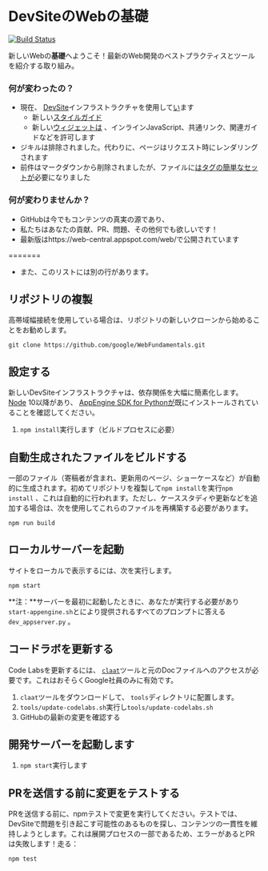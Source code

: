 # DevSiteのWebの基礎

[![Build Status](https://travis-ci.org/google/WebFundamentals.svg?branch=master)](https://travis-ci.org/google/WebFundamentals)

新しいWebの**基礎**へようこそ！最新のWeb開発のベストプラクティスとツールを紹介する取り組み。

### 何が変わったの？

- 現在、 [DevSite](https://developers.google.com/)インフラストラクチャを使用して[い](https://developers.google.com/)ます
    - 新しい[スタイルガイド](https://petele-scratch.appspot.com/web/resources/style-guide) 
    - 新しい[ウィジェットは](https://petele-scratch.appspot.com/web/resources/widgets) 、インラインJavaScript、共通リンク、関連ガイドなどを許可します
- ジキルは排除されました。代わりに、ページはリクエスト時にレンダリングされます
- 前件はマークダウンから削除されましたが、ファイルに[はタグの簡単なセットが](https://petele-scratch.appspot.com/web/resources/writing-an-article#yaml-front-matter)必要になりました

### 何が変わりませんか？

- GitHubは今でもコンテンツの真実の源であり、
- 私たちはあなたの貢献、PR、問題、その他何でも欲しいです！
- 最新版はhttps://web-central.appspot.com/web/で公開されています

=======
- また、このリストには別の行があります。


## リポジトリの複製

高帯域幅接続を使用している場合は、リポジトリの新しいクローンから始めることをお勧めします。

```
git clone https://github.com/google/WebFundamentals.git
```

## 設定する

新しいDevSiteインフラストラクチャは、依存関係を大幅に簡素化します。 [Node](https://nodejs.org/en/) 10以降があり、 [AppEngine SDK for Pythonが](https://cloud.google.com/appengine/downloads#Google_App_Engine_SDK_for_Python)既にインストールされていることを確認してください。

1. `npm install`実行します（ビルドプロセスに必要）

## 自動生成されたファイルをビルドする

一部のファイル（寄稿者が含まれ、更新用のページ、ショーケースなど）が自動的に生成されます。初めてリポジトリを複製して`npm install`を実行`npm install` 、これは自動的に行われます。ただし、ケーススタディや更新などを追加する場合は、次を使用してこれらのファイルを再構築する必要があります。

```
npm run build
```

## ローカルサーバーを起動

サイトをローカルで表示するには、次を実行します。

```
npm start
```

**注：**サーバーを最初に起動したときに、あなたが実行する必要があり`start-appengine.sh`とにより提供されるすべてのプロンプトに答える`dev_appserver.py` 。

## コードラボを更新する

Code Labsを更新するには、 [`claat`](https://github.com/googlecodelabs/tools/tree/master/claat)ツールと元のDocファイルへのアクセスが必要です。これはおそらくGoogle社員のみに有効です。

1. `claat`ツールをダウンロードして、 `tools`ディレクトリに配置します。
2. `tools/update-codelabs.sh`実行し`tools/update-codelabs.sh`
3. GitHubの最新の変更を確認する

## 開発サーバーを起動します

1. `npm start`実行します

## PRを送信する前に変更をテストする

PRを送信する前に、npmテストで変更を実行してください。テストでは、DevSiteで問題を引き起こす可能性のあるものを探し、コンテンツの一貫性を維持しようとします。これは展開プロセスの一部であるため、エラーがあるとPRは失敗します！走る：

```
npm test
```

